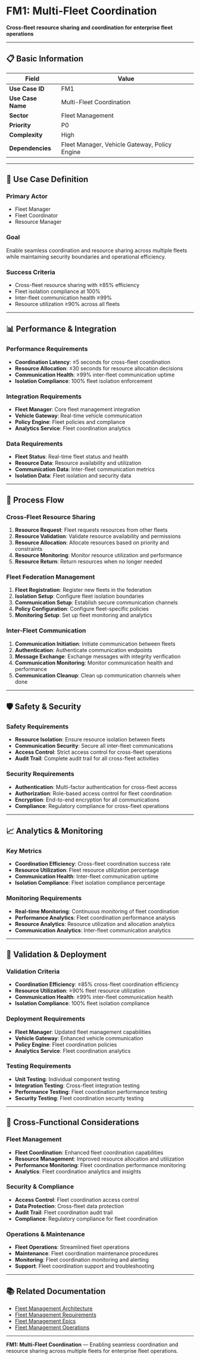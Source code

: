 # FM1: Multi-Fleet Coordination

**Cross-fleet resource sharing and coordination for enterprise fleet operations**

---

## 📋 **Basic Information**

| Field | Value |
|-------|-------|
| **Use Case ID** | FM1 |
| **Use Case Name** | Multi-Fleet Coordination |
| **Sector** | Fleet Management |
| **Priority** | P0 |
| **Complexity** | High |
| **Dependencies** | Fleet Manager, Vehicle Gateway, Policy Engine |

---

## 🎯 **Use Case Definition**

### **Primary Actor**
- Fleet Manager
- Fleet Coordinator
- Resource Manager

### **Goal**
Enable seamless coordination and resource sharing across multiple fleets while maintaining security boundaries and operational efficiency.

### **Success Criteria**
- Cross-fleet resource sharing with ≥85% efficiency
- Fleet isolation compliance at 100%
- Inter-fleet communication health ≥99%
- Resource utilization ≥90% across all fleets

---

## 📊 **Performance & Integration**

### **Performance Requirements**
- **Coordination Latency**: ≤5 seconds for cross-fleet coordination
- **Resource Allocation**: ≤30 seconds for resource allocation decisions
- **Communication Health**: ≥99% inter-fleet communication uptime
- **Isolation Compliance**: 100% fleet isolation enforcement

### **Integration Requirements**
- **Fleet Manager**: Core fleet management integration
- **Vehicle Gateway**: Real-time vehicle communication
- **Policy Engine**: Fleet policies and compliance
- **Analytics Service**: Fleet coordination analytics

### **Data Requirements**
- **Fleet Status**: Real-time fleet status and health
- **Resource Data**: Resource availability and utilization
- **Communication Data**: Inter-fleet communication metrics
- **Isolation Data**: Fleet isolation and security data

---

## 🔄 **Process Flow**

### **Cross-Fleet Resource Sharing**
1. **Resource Request**: Fleet requests resources from other fleets
2. **Resource Validation**: Validate resource availability and permissions
3. **Resource Allocation**: Allocate resources based on priority and constraints
4. **Resource Monitoring**: Monitor resource utilization and performance
5. **Resource Return**: Return resources when no longer needed

### **Fleet Federation Management**
1. **Fleet Registration**: Register new fleets in the federation
2. **Isolation Setup**: Configure fleet isolation boundaries
3. **Communication Setup**: Establish secure communication channels
4. **Policy Configuration**: Configure fleet-specific policies
5. **Monitoring Setup**: Set up fleet monitoring and analytics

### **Inter-Fleet Communication**
1. **Communication Initiation**: Initiate communication between fleets
2. **Authentication**: Authenticate communication endpoints
3. **Message Exchange**: Exchange messages with integrity verification
4. **Communication Monitoring**: Monitor communication health and performance
5. **Communication Cleanup**: Clean up communication channels when done

---

## 🛡️ **Safety & Security**

### **Safety Requirements**
- **Resource Isolation**: Ensure resource isolation between fleets
- **Communication Security**: Secure all inter-fleet communications
- **Access Control**: Strict access control for cross-fleet operations
- **Audit Trail**: Complete audit trail for all cross-fleet activities

### **Security Requirements**
- **Authentication**: Multi-factor authentication for cross-fleet access
- **Authorization**: Role-based access control for fleet coordination
- **Encryption**: End-to-end encryption for all communications
- **Compliance**: Regulatory compliance for cross-fleet operations

---

## 📈 **Analytics & Monitoring**

### **Key Metrics**
- **Coordination Efficiency**: Cross-fleet coordination success rate
- **Resource Utilization**: Fleet resource utilization percentage
- **Communication Health**: Inter-fleet communication uptime
- **Isolation Compliance**: Fleet isolation compliance percentage

### **Monitoring Requirements**
- **Real-time Monitoring**: Continuous monitoring of fleet coordination
- **Performance Analytics**: Fleet coordination performance analysis
- **Resource Analytics**: Resource utilization and allocation analytics
- **Communication Analytics**: Inter-fleet communication analytics

---

## 🎯 **Validation & Deployment**

### **Validation Criteria**
- **Coordination Efficiency**: ≥85% cross-fleet coordination efficiency
- **Resource Utilization**: ≥90% fleet resource utilization
- **Communication Health**: ≥99% inter-fleet communication health
- **Isolation Compliance**: 100% fleet isolation compliance

### **Deployment Requirements**
- **Fleet Manager**: Updated fleet management capabilities
- **Vehicle Gateway**: Enhanced vehicle communication
- **Policy Engine**: Fleet coordination policies
- **Analytics Service**: Fleet coordination analytics

### **Testing Requirements**
- **Unit Testing**: Individual component testing
- **Integration Testing**: Cross-fleet integration testing
- **Performance Testing**: Fleet coordination performance testing
- **Security Testing**: Fleet coordination security testing

---

## 🔗 **Cross-Functional Considerations**

### **Fleet Management**
- **Fleet Coordination**: Enhanced fleet coordination capabilities
- **Resource Management**: Improved resource allocation and utilization
- **Performance Monitoring**: Fleet coordination performance monitoring
- **Analytics**: Fleet coordination analytics and insights

### **Security & Compliance**
- **Access Control**: Fleet coordination access control
- **Data Protection**: Cross-fleet data protection
- **Audit Trail**: Fleet coordination audit trail
- **Compliance**: Regulatory compliance for fleet coordination

### **Operations & Maintenance**
- **Fleet Operations**: Streamlined fleet operations
- **Maintenance**: Fleet coordination maintenance procedures
- **Monitoring**: Fleet coordination monitoring and alerting
- **Support**: Fleet coordination support and troubleshooting

---

## 📚 **Related Documentation**

- [Fleet Management Architecture](../Technical/01_Architecture.md#multi-fleet-coordination-architecture)
- [Fleet Management Requirements](../Technical/03_Requirements_FRs_NFRs.md#fr-076-multi-fleet-coordination)
- [Fleet Management Epics](../Technical/02_Epics_And_Strategic_Alignment.md#e16-multi-fleet-coordination)
- [Fleet Management Operations](../Technical/06_Operations_and_Runbooks.md#multi-fleet-coordination-protocols)

---

**FM1: Multi-Fleet Coordination** — Enabling seamless coordination and resource sharing across multiple fleets for enterprise fleet operations.
